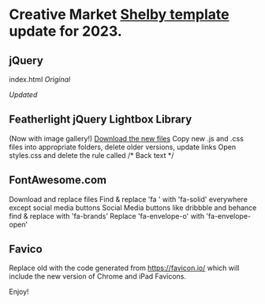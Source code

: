 # Creative Market  [Shelby template](https://creativemarket.com/Bruk/70522-Shelby-One-Page-HTML5-Template) update for 2023. 


## jQuery

index.html *Original* 

<script src='https://ajax.googleapis.com/ajax/libs/jquery/2.1.4/jquery.min.js'></script> 

*Updated*

<script src="https://code.jquery.com/jquery-3.6.3.min.js" integrity="sha256-pvPw+upLPUjgMXY0G+8O0xUf+/Im1MZjXxxgOcBQBXU=" crossorigin="anonymous"></script>

## Featherlight jQuery Lightbox Library

(Now with image gallery!)
[Download the new files](https://noelboss.github.io/featherlight/)
Copy new .js and .css files into appropriate folders, delete older versions, update links
Open styles.css and delete the rule called /* Back text */

## FontAwesome.com

Download and replace files
Find & replace 'fa ' with 'fa-solid' everywhere except social media buttons
Social Media buttons like dribbble and behance find & replace with 'fa-brands'
Replace 'fa-envelope-o' with 'fa-envelope-open'

## Favico

Replace old <!-- Favicon --> with the code generated from https://favicon.io/ which will include the new version of Chrome and iPad Favicons.

Enjoy!
